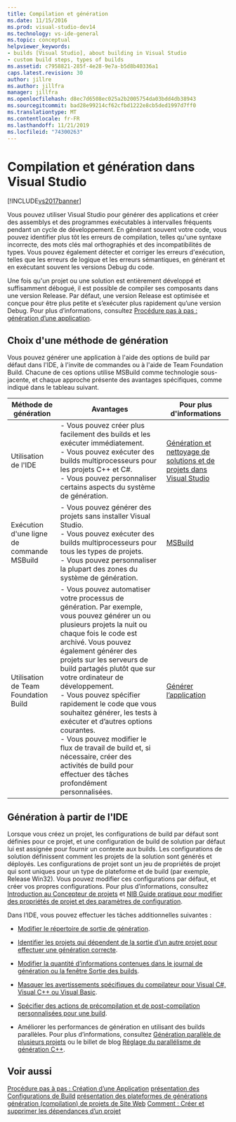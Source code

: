 ```yaml
---
title: Compilation et génération
ms.date: 11/15/2016
ms.prod: visual-studio-dev14
ms.technology: vs-ide-general
ms.topic: conceptual
helpviewer_keywords:
- builds [Visual Studio], about building in Visual Studio
- custom build steps, types of builds
ms.assetid: c7958821-285f-4e28-9e7a-b5d8b40336a1
caps.latest.revision: 30
author: jillre
ms.author: jillfra
manager: jillfra
ms.openlocfilehash: d8ec7d6508ec025a2b2005754da03bdd4db38943
ms.sourcegitcommit: bad28e99214cf62cfbd1222e8cb5ded1997d7ff0
ms.translationtype: MT
ms.contentlocale: fr-FR
ms.lasthandoff: 11/21/2019
ms.locfileid: "74300263"
---
```

# <a name="compiling-and-building-in-visual-studio"></a>Compilation et génération dans Visual Studio
[!INCLUDE[vs2017banner](../includes/vs2017banner.md)]

Vous pouvez utiliser Visual Studio pour générer des applications et créer des assemblys et des programmes exécutables à intervalles fréquents pendant un cycle de développement. En générant souvent votre code, vous pouvez identifier plus tôt les erreurs de compilation, telles qu'une syntaxe incorrecte, des mots clés mal orthographiés et des incompatibilités de types. Vous pouvez également détecter et corriger les erreurs d'exécution, telles que les erreurs de logique et les erreurs sémantiques, en générant et en exécutant souvent les versions Debug du code.

 Une fois qu'un projet ou une solution est entièrement développé et suffisamment débogué, il est possible de compiler ses composants dans une version Release. Par défaut, une version Release est optimisée et conçue pour être plus petite et s’exécuter plus rapidement qu’une version Debug. Pour plus d’informations, consultez [Procédure pas à pas : génération d’une application](../ide/walkthrough-building-an-application.md).

## <a name="choosing-a-build-method"></a>Choix d'une méthode de génération
 Vous pouvez générer une application à l'aide des options de build par défaut dans l'IDE, à l'invite de commandes ou à l'aide de Team Foundation Build. Chacune de ces options utilise MSBuild comme technologie sous-jacente, et chaque approche présente des avantages spécifiques, comme indiqué dans le tableau suivant.

|Méthode de génération|Avantages|Pour plus d'informations|
|------------------|--------------|--------------------------|
|Utilisation de l'IDE|-   Vous pouvez créer plus facilement des builds et les exécuter immédiatement.<br />-   Vous pouvez exécuter des builds multiprocesseurs pour les projets C++ et C#.<br />-   Vous pouvez personnaliser certains aspects du système de génération.|[Génération et nettoyage de solutions et de projets dans Visual Studio](../ide/building-and-cleaning-projects-and-solutions-in-visual-studio.md)|
|Exécution d'une ligne de commande MSBuild|-   Vous pouvez générer des projets sans installer Visual Studio.<br />-   Vous pouvez exécuter des builds multiprocesseurs pour tous les types de projets.<br />-   Vous pouvez personnaliser la plupart des zones du système de génération.|[MSBuild](../msbuild/msbuild.md)|
|Utilisation de Team Foundation Build|-   Vous pouvez automatiser votre processus de génération. Par exemple, vous pouvez générer un ou plusieurs projets la nuit ou chaque fois le code est archivé. Vous pouvez également générer des projets sur les serveurs de build partagés plutôt que sur votre ordinateur de développement.<br />-   Vous pouvez spécifier rapidement le code que vous souhaitez générer, les tests à exécuter et d’autres options courantes.<br />-   Vous pouvez modifier le flux de travail de build et, si nécessaire, créer des activités de build pour effectuer des tâches profondément personnalisées.|[Générer l’application](/azure/devops/pipelines/index)|

## <a name="building-from-the-ide"></a>Génération à partir de l'IDE
 Lorsque vous créez un projet, les configurations de build par défaut sont définies pour ce projet, et une configuration de build de solution par défaut lui est assignée pour fournir un contexte aux builds. Les configurations de solution définissent comment les projets de la solution sont générés et déployés. Les configurations de projet sont un jeu de propriétés de projet qui sont uniques pour un type de plateforme et de build (par exemple, Release Win32). Vous pouvez modifier ces configurations par défaut, et créer vos propres configurations. Pour plus d’informations, consultez [Introduction au Concepteur de projets](https://msdn.microsoft.com/898dd854-c98d-430c-ba1b-a913ce3c73d7) et [NIB Guide pratique pour modifier des propriétés de projet et des paramètres de configuration](https://msdn.microsoft.com/e7184bc5-2f2b-4b4f-aa9a-3ecfcbc48b67).

 Dans l’IDE, vous pouvez effectuer les tâches additionnelles suivantes :

- [Modifier le répertoire de sortie de génération](../ide/how-to-change-the-build-output-directory.md).

- [Identifier les projets qui dépendent de la sortie d’un autre projet pour effectuer une génération correcte](../ide/how-to-create-and-remove-project-dependencies.md).

- [Modifier la quantité d’informations contenues dans le journal de génération ou la fenêtre Sortie des builds](../ide/how-to-view-save-and-configure-build-log-files.md).

- [Masquer les avertissements spécifiques du compilateur pour Visual C#, Visual C++ ou Visual Basic](../ide/how-to-suppress-compiler-warnings.md).

- [Spécifier des actions de précompilation et de post-compilation personnalisées pour une build](../ide/specifying-custom-build-events-in-visual-studio.md).

- Améliorer les performances de génération en utilisant des builds parallèles. Pour plus d’informations, consultez [Génération parallèle de plusieurs projets](../msbuild/building-multiple-projects-in-parallel-with-msbuild.md) ou le billet de blog [Réglage du parallélisme de génération C++](https://blogs.msdn.microsoft.com/msbuild/2010/03/07/tuning-c-build-parallelism-in-vs2010/).

## <a name="see-also"></a>Voir aussi
 [Procédure pas à pas : Création d’une Application](../ide/walkthrough-building-an-application.md) [présentation des Configurations de Build](../ide/understanding-build-configurations.md) [présentation des plateformes de générations](../ide/understanding-build-platforms.md) [génération (compilation) de projets de Site Web](https://msdn.microsoft.com/library/a9cbb88c-8fff-4c67-848b-98fbfd823193) [ Comment : Créer et supprimer les dépendances d’un projet](../ide/how-to-create-and-remove-project-dependencies.md)
